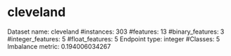# cleveland
Dataset name: cleveland
#instances: 303
#features: 13
  #binary_features: 3
  #integer_features: 5
  #float_features: 5
Endpoint type: integer
#Classes: 5
Imbalance metric: 0.194006034267
